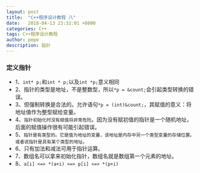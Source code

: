 ```yaml
---
layout: post
title:  "C++程序设计教程 八"
date:   2018-04-13 23:32:01 +0800
categories: C++
tags: C++程序设计教程
author: pepe
description: 指针
---
```

### **定义指针**

* 1、`int* p;`和`int * p;`以及`int *p;`意义相同
* 2、指针的类型是地址，不是整数型，所以`*p = &count;`会引起类型转换的错误。
* 3、但强制转换是合法的。允许语句`*p = (int)&count;`，其赋值的意义：将地址值作为整型赋给变量。
* 4、`指针初始化时没有赋值将非常危险`。因为没有赋初值的指针是一个随机地址，后面的赋值操作很有可能引起错误。
* 5、`指针是有类型的。它是值为地址的变量，该地址是内存中另一个类型变量的存储位置。或者说指针是具有某个类型的地址。`
* 6、只有加法和减法可用于指针运算。
* 7、数组名可以拿来初始化指针，数组名就是数组第一个元素的地址。
* 8、`a[i] <=> *(a+i) <=> p[i] <=> *(p+i)`











